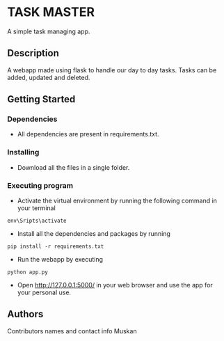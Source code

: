 # TASK MASTER

A simple task managing app.

## Description

A webapp made using flask to handle our day to day tasks. Tasks can be added, updated and deleted.

## Getting Started

### Dependencies

* All dependencies are present in requirements.txt.

### Installing

* Download all the files in a single folder.

### Executing program

* Activate the virtual environment by running the following command in your terminal
```
env\Sripts\activate
```
* Install all the dependencies and packages by running 
```
pip install -r requirements.txt
```
* Run the webapp by executing 
```
python app.py
```
* Open http://127.0.0.1:5000/ in your web browser and use the app for your personal use.


## Authors

Contributors names and contact info
Muskan 
